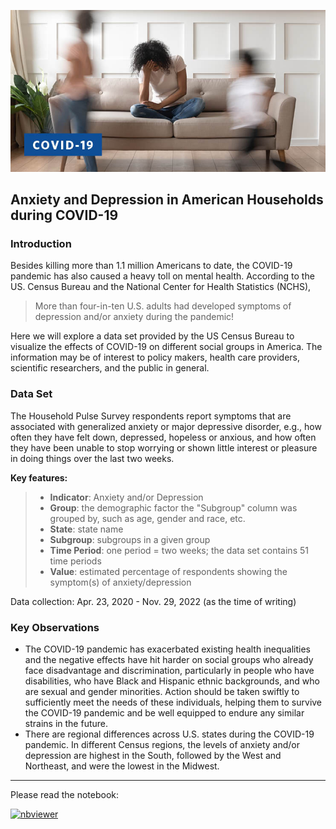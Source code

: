 ![](https://raw.githubusercontent.com/Benjamin2009/anxiety-depression-covid/main/anxiety-depression-covid-19.jpeg)

## Anxiety and Depression in American Households during COVID-19

### Introduction

Besides killing more than 1.1 million Americans to date, the COVID-19 pandemic has also caused a heavy toll on mental health. According to the US. Census Bureau and the National Center for Health Statistics (NCHS), 
> More than four-in-ten U.S. adults had developed symptoms of depression and/or anxiety during the pandemic!

Here we will explore a data set provided by the US Census Bureau to visualize the effects of COVID-19 on different social groups in America. The information may be of interest to policy makers, health care providers, scientific researchers, and the public in general.

### Data Set

The Household Pulse Survey respondents report symptoms that are associated with generalized anxiety or major depressive disorder, e.g., how often they have felt down, depressed, hopeless or anxious, and how often they have been unable to stop worrying or shown little interest or pleasure in doing things over the last two weeks. 

**Key features:** 
> * **Indicator**: Anxiety and/or Depression
> * **Group**: the demographic factor the "Subgroup" column was grouped by, such as age, gender and race, etc.
> * **State**: state name
> * **Subgroup**: subgroups in a given group
> * **Time Period**: one period = two weeks; the data set contains 51 time periods
> * **Value**: estimated percentage of respondents showing the symptom(s) of anxiety/depression

Data collection: Apr. 23, 2020 - Nov. 29, 2022 (as the time of writing)

### Key Observations

- The COVID-19 pandemic has exacerbated existing health inequalities and the negative effects have hit harder on social groups who already face disadvantage and discrimination, particularly in people who have disabilities, who have Black and Hispanic ethnic backgrounds, and who are sexual and gender minorities. Action should be taken swiftly to sufficiently meet the needs of these individuals, helping them to survive the COVID-19 pandemic and be well equipped to endure any similar strains in the future.
- There are regional differences across U.S. states during the COVID-19 pandemic. In different Census regions, the levels of anxiety and/or depression are highest in the South, followed by the West and Northeast, and were the lowest in the Midwest. 
---

Please read the notebook:

[![nbviewer](https://raw.githubusercontent.com/jupyter/design/master/logos/Badges/nbviewer_badge.svg)](https://nbviewer.org/github/Benjamin2009/anxiety-depression-covid/blob/main/Anxiety%20and%20Depression%20in%20American%20Households%20during%20COVID-19.ipynb)
